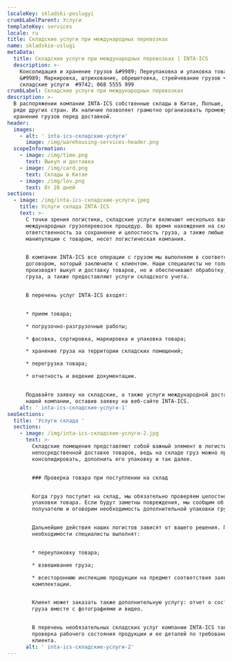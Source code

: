 ```yaml
---
localeKey: skladski-poslugyi
crumbLabelParent: Услуги
templateKey: services
locale: ru
title: Складские услуги при международных перевозках
name: skladskie-uslugi
metaData:
  title: Складские услуги при международных перевозках | INTA-ICS
  description: >-
    Консолидация и хранение грузов &#9989; Переупаковка и упаковка товара
    &#9989; Маркировка, штрихование, обрешетовка, стрейчевание грузов ➨ Все
    складские услуги  #9742; 068 5555 999
crumbLabel: Складские услуги при международных перевозках
description: >-
  В распоряжении компании INTA-ICS собственные склады в Китае, Польше, США и
  ряде других стран. Их наличие позволяет грамотно организовать промежуточное
  хранение грузов перед доставкой.
header:
  images:
    - alt: ' inta-ics-складские-услуги'
      image: /img/warehousing-services-header.png
  scopeInformation:
    - image: /img/time.png
      text: Выкуп и доставка
    - image: /img/card.png
      text: Склады в Китае
    - image: /img/lov.png
      text: От 28 дней
sections:
  - image: /img/inta-ics-складские-услуги.jpeg
    title: Услуги склада INTA-ICS
    text: >-
      С точки зрения логистики, складские услуги включают несколько важных для
      международных грузоперевозок процедур. Во время нахождения на складе,
      ответственность за сохранение и целостность груза, а также любые другие
      манипуляции с товаром, несет логистическая компания.


      В компании INTA-ICS все операции с грузом мы выполняем в соответствии с
      договором, который заключили с клиентом. Наши специалисты не только
      производят выкуп и доставку товаров, но и обеспечивают обработку, хранение
      груза, а также предоставляют услуги складского учета.


      В перечень услуг INTA-ICS входят:


      * прием товара;

      * погрузочно-разгрузочные работы;

      * фасовка, сортировка, маркировка и упаковка товара;

      * хранение груза на территории складских помещений;

      * перегрузка товара;

      * отчетность и ведение документации.


      Подавайте заявку на складские, а также услуги международной доставки в
      нашей компании, оставив заявку на веб-сайте INTA-ICS.
    alt: ' inta-ics-складские-услуги-1'
seoSections:
  title: 'Услуги склада '
  sections:
    - image: /img/inta-ics-складские-услуги-2.jpg
      text: >-
        Складские помещения представляют собой важный элемент в логистике и
        непосредственной доставке товаров, ведь на складе груз можно проверить,
        консолидировать, дополнить его упаковку и так далее.


        ### Проверка товара при поступлении на склад


        Когда груз поступит на склад, мы обязательно проверяем целостность
        упаковки товара. Если будут заметны повреждения, мы сообщим об этом
        получателю и оговорим необходимость дополнительной упаковки груза.


        Дальнейшие действия наших логистов зависят от вашего решения. При
        необходимости специалисты выполнят:


        * переупаковку товара;

        * взвешивание груза;

        * всестороннюю инспекцию продукции на предмет соответствия заявленной
        комплектации.


        Клиент может заказать также дополнительную услугу: отчет о состоянии
        груза вместе с фотографиями и видео.


        В перечень необязательных складских услуг компании INTA-ICS также входит
        проверка рабочего состояния продукции и ее деталей по требованию
        клиента.
      alt: ' inta-ics-складские-услуги-2'
---
```

